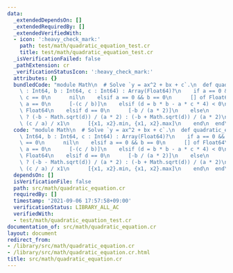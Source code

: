 ```yaml
---
data:
  _extendedDependsOn: []
  _extendedRequiredBy: []
  _extendedVerifiedWith:
  - icon: ':heavy_check_mark:'
    path: test/math/quadratic_equation_test.cr
    title: test/math/quadratic_equation_test.cr
  _isVerificationFailed: false
  _pathExtension: cr
  _verificationStatusIcon: ':heavy_check_mark:'
  attributes: {}
  bundledCode: "module Math\n  # Solve `y = ax^2 + bx + c`.\n  def quadratic_equation(a\
    \ : Int64, b : Int64, c : Int64) : Array(Float64)?\n    if a == 0 && b == 0 &&\
    \ c == 0\n      nil\n    elsif a == 0 && b == 0\n      [] of Float64\n    elsif\
    \ a == 0\n      [-(c / b)]\n    elsif (d = b * b - a * c * 4) < 0\n      [] of\
    \ Float64\n    elsif d == 0\n      [-b / (a * 2)]\n    else\n      x1 = (b > 0)\
    \ ? (-b - Math.sqrt(d)) / (a * 2) : (-b + Math.sqrt(d)) / (a * 2)\n      x2 =\
    \ (c / a) / x1\n      [{x1, x2}.min, {x1, x2}.max]\n    end\n  end\nend\n"
  code: "module Math\n  # Solve `y = ax^2 + bx + c`.\n  def quadratic_equation(a :\
    \ Int64, b : Int64, c : Int64) : Array(Float64)?\n    if a == 0 && b == 0 && c\
    \ == 0\n      nil\n    elsif a == 0 && b == 0\n      [] of Float64\n    elsif\
    \ a == 0\n      [-(c / b)]\n    elsif (d = b * b - a * c * 4) < 0\n      [] of\
    \ Float64\n    elsif d == 0\n      [-b / (a * 2)]\n    else\n      x1 = (b > 0)\
    \ ? (-b - Math.sqrt(d)) / (a * 2) : (-b + Math.sqrt(d)) / (a * 2)\n      x2 =\
    \ (c / a) / x1\n      [{x1, x2}.min, {x1, x2}.max]\n    end\n  end\nend\n"
  dependsOn: []
  isVerificationFile: false
  path: src/math/quadratic_equation.cr
  requiredBy: []
  timestamp: '2021-09-06 17:57:58+09:00'
  verificationStatus: LIBRARY_ALL_AC
  verifiedWith:
  - test/math/quadratic_equation_test.cr
documentation_of: src/math/quadratic_equation.cr
layout: document
redirect_from:
- /library/src/math/quadratic_equation.cr
- /library/src/math/quadratic_equation.cr.html
title: src/math/quadratic_equation.cr
---
```


